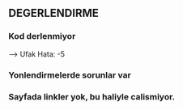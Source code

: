 ## DEGERLENDIRME

### Kod derlenmiyor
--> Ufak Hata: -5


### Yonlendirmelerde sorunlar var

### Sayfada linkler yok, bu haliyle calismiyor.
